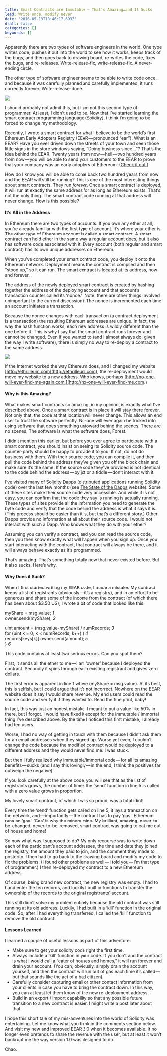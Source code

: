 ```yaml
---
title: Smart Contracts are Immutable — That’s Amazing…and It Sucks
lead: Write once, modify never
date: '2016-05-13T18:46:17.693Z'
draft: false
categories: []
keywords: []
---
```


Apparently there are two types of software engineers in the world. One type writes code, pushes it out into the world to see how it works, keeps track of the bugs, and then goes back to drawing board, re-writes the code, fixes the bugs, and re-releases. Write-release-fix, write-release-fix. A never-ending circle.

The other type of software engineer seems to be able to write code once, and because it was carefully planned and carefully implemented, it runs correctly forever. Write-release-done.

![](/blog/medium-posts/img/002-Smart-Contracts-are-Immutable-Thats-Amazing-and-It-Sucks-001.png)

I should probably not admit this, but I am not this second type of programmer. At least, I didn’t used to be. Now that I’ve started learning the smart contract programming language (Solidity), I think I’m going to be forced to change my methodology.

Recently, I wrote a smart contract for what I believe to be the world’s first Ethereum Early Adopters Registry (EEAR — pronounced “ear”). What is an EEAR? Have you ever driven down the streets of your town and seen those little signs in the store windows saying, “Doing business since...”? That’s the idea behind the EEAR. Twenty years from now — hell — two hundred years from now — you will be able to send your customers to the EEAR to prove that your company was an early adopters of Ethereum. ([Check it out.](http://ethrilleum.com))

How do I know you will be able to come back two hundred years from now and the EEAR will still be running? This is one of the most interesting things about smart contracts. They run _forever_. Once a smart contract is deployed, it will run at exactly the same address for as long as Ethereum exists. That’s not the only thing. The smart contract code running at that address will never change. How is this possible?

#### It’s All in the Address

In Ethereum there are two types of accounts. If you own any ether at all, you’re already familiar with the first type of account. It’s where your ether is. The other type of Ethereum account is called a smart contract. A smart contract can hold ether in the same way a regular account does, but it also has software code associated with it. Every account (both regular and smart contract) has its own unique addresses on Ethereum.

When you’ve completed your smart contract code, you deploy it onto the Ethereum network. Deployment means the contract is compiled and then “stood up,” so it can run. The smart contract is located at its address, now and forever.

The address of the newly deployed smart contract is created by hashing together the address of the deploying account and that account’s transaction counter called its ‘nonce.’ (Note: there are other things involved unimportant to the current discussion). The nonce is incremented each time an account initiates a transaction.

Because the nonce changes with each transaction (a contract deployment is a transaction) the resulting Ethereum addresses are unique. In fact, the way the hash function works, each new address is wildly different than the one before it. This is why I say that the smart contract runs forever and cannot be changed. Even if you wanted to (and I almost always do, given the way I write software), there is simply no way to re-deploy a contract to the same address.

![](/blog/medium-posts/img/002-Smart-Contracts-are-Immutable-Thats-Amazing-and-It-Sucks-002.jpg)

If the Internet worked the way Ethereum does, and I changed my website [http://ethrilleum.com](http://ethrilleum.com), the re-deployment would move my website to a new address. Who knows, perhaps [http://no-one-will-ever-find-me-again.com.](http://no-one-will-ever-find-me.com.)

#### Why is this Amazing?

What makes smart contracts so amazing, in my opinion, is exactly what I’ve described above. Once a smart contract is in place it will stay there forever. Not only that, the code at that location will never change. This allows an end user to trust the software perfectly. No-one will ever again be tricked into using software that does something untoward behind the scenes. There are no scenes. The software is what the software does, Forest.

I didn’t mention this earlier, but before you ever agree to participate with a smart contract, you should insist on seeing its Solidity source code. The counter-party should be happy to provide it to you. If not, do not do business with them. With their source code, you can compile it, and then pull the code behind the address they’ve given you off the block chain and make sure it’s the same. If the source code they’ve provided is not identical to the code behind the address — by jot or a tiddle — don’t interact with it.

I’ve visited many of Solidity Dapps (distributed applications running Solidity code) over the last few months (see [The State of the Dapps](http://dapps.ethercasts.com) website). Some of these sites make their source code very accessible. And while it is not easy, you can confirm that the code they say is running is actually running. These types of sites provide all the information you need to generate the byte code and verify that the code behind the address is what it says it is. (This process should be easier than it is, but that’s a different story.) Other Dapps provide no information at all about their source code. I would not interact with such a Dapp. Who knows what they do with your ether?

Assuming you can verify a contract, and you can read the source code, then you then know exactly what will happen when you sign up. Once you start interacting with the contract, that contract will always be there, and it will always behave exactly as it’s programmed.

That’s amazing. That’s something totally new that never existed before. But it also sucks. Here’s why.

#### Why Does it Suck?

When I first started writing my EEAR code, I made a mistake. My contract keeps a list of registrants (obviously — it’s a registry), and in an effort to be generous and share some of the income from the contract (of which there has been about $3.50 US), I wrote a bit of code that looked like this:

myShare = msg.value;                                            _1_  
owner.send(myShare);                                            _2_

uint amount = (msg.value-myShare) / numRecords;                 _3_  
for (uint k = 0; k < numRecords; k++) {                         _4_  
     records\[keys\[k\]\].owner.send(amount);                       _5_  
}                                                               _6_

This code contains at least two serious errors. Can you spot them?

First, it sends all the ether to me — I am ‘owner’ because I deployed the contract. Secondly it spins through each existing registrant and gives zero dollars.

The first error is apparent in line 1 where (myShare = msg.value). At its best, this is selfish, but I could argue that it’s not incorrect. Nowhere on the EEAR website does it say I would share revenue. My end users could read the source code and verify it if they wanted to. Read the fine print, baby!

In fact, this was just an honest mistake. I meant to put a value like 50% in there, but I forgot. I would have fixed it except for the immutable / immortal thing I’ve described above. By the time I noticed this first mistake, I already had ten users.

Worse, I had no way of getting in touch with them because I didn’t ask them for an email addresses when they signed up. Worse yet even, I couldn’t change the code because the modified contract would be deployed to a different address and they would never find me. I was stuck.

But then I fully realized why immutable/immortal code — for all its amazing benefits — sucks (and I say this lovingly — in the end, I think the positives far outweigh the negative).

If you look carefully at the above code, you will see that as the list of registrants grows, the number of times the ‘send’ function in line 5 is called with a zero value grows in proportion.

My lovely smart contract, of which I was so proud, was a total idiot!

Every time the ‘send’ function gets called on line 5, it lays a transaction on the network, and — importantly — the contract has to pay ‘gas.’ Ethereum runs on ‘gas.’ ‘Gas’ is why the miners mine. My brilliant, amazing, never-to-be-changed, never-to-be-removed, smart contract was going to eat me out of house and home!

So now what was I supposed to do? My only recourse was to write down each of the participant’s account addresses, the time and date they joined the registry, the amount they paid to join, and the comment they made to posterity. I then had to go back to the drawing board and modify my code to fix the problems. (I found other problems as well — I told you — I’m that type of programmer.) I then re-deployed my contract to a new Ethereum address.

Of course, being brand new contract, the new registry was empty. I had to hand enter the ten records, and luckily I built in functions to transfer the ownership of the records to the original registrants’ account.

This still didn’t solve my problem entirely because the old contract was still running at its old address. Luckily, I had built in a ‘kill’ function in the original code. So, after I had everything transferred, I called the ‘kill’ function to remove the old contract.

#### Lessons Learned

I learned a couple of useful lessons as part of this adventure:

*   Make sure to get your solidity code right the first time.
*   Always include a ‘kill’ function in your code. If you don’t and the contract is what I would call a “eater of houses and homes,” it will run forever and drain your account. (You can, obviously, simply drain the account yourself, and then the contract will run out of gas each time it’s called — but that sounds like the act of a bad citizen).
*   Carefully consider capturing email or other contact information from your clients in case you have to bring the contract down. In this way, you can at least let them know of the new re-deployment address.
*   Build in an export / import capability so that any possible future transition to a new contract is easier. I might write a post later about that.

I hope this short tale of my mis-adventures into the world of Solidity was entertaining. Let me know what you think in the comments section below. And visit my new and improved EEAR 2.0 when it becomes available. It no longer even pretends to share the revenue with the user, but at least it won’t bankrupt me the way version 1.0 was designed to do.

Chao.
